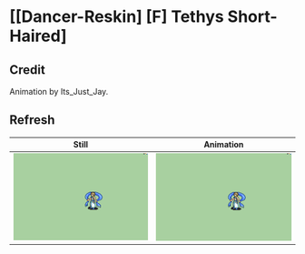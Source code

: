 # [\[Dancer-Reskin\] \[F\] Tethys Short-Haired]

## Credit

Animation by Its_Just_Jay.

## Refresh

| Still | Animation |
| :---: | :-------: |
| ![Refresh still](./Refresh_000.png) | ![Refresh animation](./Refresh.gif) |
